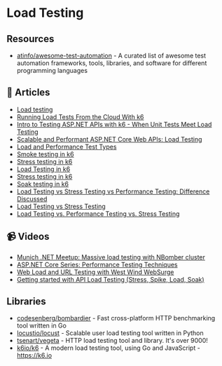
# Load Testing

## Resources
- [atinfo/awesome-test-automation](https://github.com/atinfo/awesome-test-automation) - A curated list of awesome test automation frameworks, tools, libraries, and software for different programming languages

## 📝 Articles
- [Load testing](https://github.com/dotnet-architecture/eShopOnContainers/wiki/Load-testing)
- [Running Load Tests From the Cloud With k6](https://benfoster.io/blog/running-load-tests-from-aws-cloud-with-k6/)
- [Intro to Testing ASP.NET APIs with k6 - When Unit Tests Meet Load Testing](https://dev.to/k6/intro-to-testing-asp-net-apis-with-k6-when-unit-tests-meet-load-testing-5b5h)
- [Scalable and Performant ASP.NET Core Web APIs: Load Testing](https://www.carlrippon.com/scalable-and-performant-asp-net-core-web-apis-load-testing/)
- [Load and Performance Test Types](https://k6.io/docs/test-types/introduction/)
- [Smoke testing in k6](https://k6.io/docs/test-types/smoke-testing/)
- [Stress testing in k6](https://k6.io/docs/test-types/stress-testing/)
- [Load Testing in k6](https://k6.io/docs/test-types/load-testing/)
- [Stress testing in k6](https://k6.io/docs/test-types/stress-testing/)
- [Soak testing in k6](https://k6.io/docs/test-types/soak-testing/)
- [Load Testing vs Stress Testing vs Performance Testing: Difference Discussed](https://www.guru99.com/performance-vs-load-vs-stress-testing.html)
- [Load Testing vs Stress Testing](https://performancelabus.com/load-testing-vs-stress-testing/)
- [Load Testing vs. Performance Testing vs. Stress Testing](https://stackify.com/load-testing-vs-performance-testing-vs-stress-testing/)
## 📹 Videos

- [Munich .NET Meetup: Massive load testing with NBomber cluster](https://www.youtube.com/watch?v=U2j7NmXZrOc)
- [ASP.NET Core Series: Performance Testing Techniques](https://www.youtube.com/watch?v=jn54CjePzs0)
- [Web Load and URL Testing with West Wind WebSurge](https://www.youtube.com/watch?v=O5J8mDfVZH8)
- [Getting started with API Load Testing (Stress, Spike, Load, Soak)](https://www.youtube.com/watch?v=r-Jte8Y8zag)
## Libraries
- [codesenberg/bombardier](https://github.com/codesenberg/bombardier) - Fast cross-platform HTTP benchmarking tool written in Go
- [locustio/locust](https://github.com/locustio/locust) - Scalable user load testing tool written in Python
- [tsenart/vegeta](https://github.com/tsenart/vegeta) - HTTP load testing tool and library. It's over 9000!
- [k6io/k6](https://github.com/k6io/k6) - A modern load testing tool, using Go and JavaScript - https://k6.io